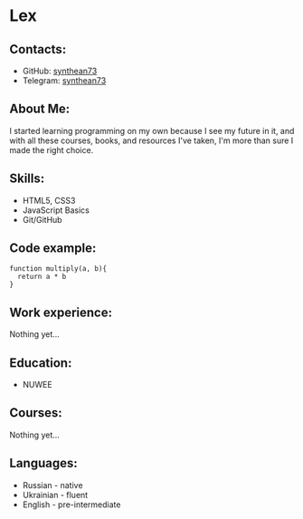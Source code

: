 # Lex
##

## Contacts:
* GitHub: [synthean73](https://github.com/synthean73)
* Telegram: [synthean73](https://t.me/synthean73)

## About Me:
I started learning programming on my own because I see my future in it, and with all these courses, books, and resources I've taken, I'm more than sure I made the right choice.

## Skills:
* HTML5, CSS3
* JavaScript Basics
* Git/GitHub

## Code example:
```
function multiply(a, b){
  return a * b
}
```

## Work experience:
Nothing yet…

## Education:
* NUWEE

## Courses:
Nothing yet…

## Languages:
* Russian - native
* Ukrainian - fluent
* English - pre-intermediate
